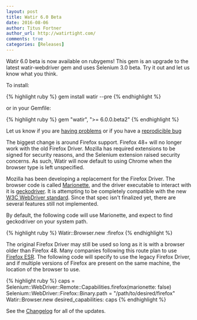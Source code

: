 ```yaml
---
layout: post
title: Watir 6.0 Beta
date: 2016-08-06
author: Titus Fortner
author_url: http://watirtight.com/
comments: true
categories: [Releases]
---
```


Watir 6.0 beta is now available on rubygems! This gem is an upgrade to 
the latest watir-webdriver gem and uses Selenium 3.0 beta.
Try it out and let us know what you think.

<!--more-->

To install:

{% highlight ruby %}
gem install watir --pre
{% endhighlight %}

or in your Gemfile:

{% highlight ruby %}
gem "watir", ">= 6.0.0.beta2"
{% endhighlight %}
 
Let us know if you are [having problems](http://watir.github.io/help/) 
or if you have a [reprodicible bug](https://github.com/watir/watir/issues)
 
The biggest change is around Firefox support. Firefox 48+ will no longer work
with the old Firefox Driver. Mozilla has required extensions to be signed for
security reasons, and the Selenium extension raised security concerns. 
As such, Watir will now default to using Chrome when the browser type is left 
unspecified.

Mozilla has been developing a replacement for the Firefox Driver. 
The browser code is called 
[Marionette](https://developer.mozilla.org/en-US/docs/Mozilla/QA/Marionette/WebDriver), 
and the driver executable
to interact with it is [geckodriver](https://github.com/mozilla/geckodriver/releases).
It is attempting to be completely compatible with the new 
[W3C WebDriver standard](https://w3c.github.io/webdriver/webdriver-spec.html). 
Since that spec isn't finalized yet, there are several features still not implemented.

By default, the following code will use Marionette, and expect to find geckodriver 
on your system path.

{% highlight ruby %}
Watir::Browser.new :firefox
{% endhighlight %}

The original Firefox Driver may still be used so long as it is with a browser
 older than Firefox 48. Many companies following this route plan to use
 [Firefox ESR](https://www.mozilla.org/en-US/firefox/organizations/).
The following code will specify to use the legacy Firefox Driver, and if multiple
versions of Firefox are present on the same machine, the location of the browser
to use.

{% highlight ruby %}
caps = Selenium::WebDriver::Remote::Capabilities.firefox(marionette: false)
Selenium::WebDriver::Firefox::Binary.path = "/path/to/desired/firefox"
Watir::Browser.new desired_capabilities: caps
{% endhighlight %}

See the [Changelog](https://github.com/watir/watir/blob/master/CHANGES.md) for
all of the updates.
